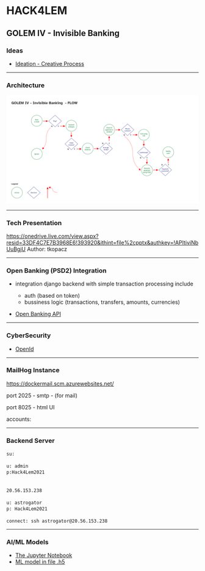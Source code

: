 # HACK4LEM

## GOLEM IV - Invisible Banking


### Ideas

- [Ideation - Creative Process](https://miro.com/app/board/o9J_l-FEkGQ=/)

____

### Architecture

![User flow](./assets/flow.png)


____
### Tech Presentation

https://onedrive.live.com/view.aspx?resid=33DF4C7E7B3968E6!393920&ithint=file%2cpptx&authkey=!APItiviNbUuBgjU
Author: tkopacz
____

### Open Banking (PSD2) Integration

 - integration django backend with simple transaction processing include
   - auth (based on token)
    - bussiness logic (transactions, transfers, amounts, currencies)

- [Open Banking API](https://github.com/tducret/revolut-python/tree/4c58972eb5bcfc16b9ffbdeca8e4c4ce895e84da/revolut_bot)
___

### CyberSecurity

- [OpenId](https://stackoverflow.com/questions/2123369/whats-the-best-solution-for-openid-with-django)

___

### MailHog Instance

https://dockermail.scm.azurewebsites.net/

port 2025 - smtp - (for mail)

port 8025 - html UI

accounts:

____

### Backend Server

```
su:

u: admin
p:Hack4Lem2021


20.56.153.238

u: astrogator
p: Hack4Lem2021

connect: ssh astrogator@20.56.153.238
```

____

### AI/ML Models

- [The Jupyter Notebook](./ML/Hack4Lem.ipynb)
- [ML model in file .h5](./ML/saved_model/hack4lem.h5)
